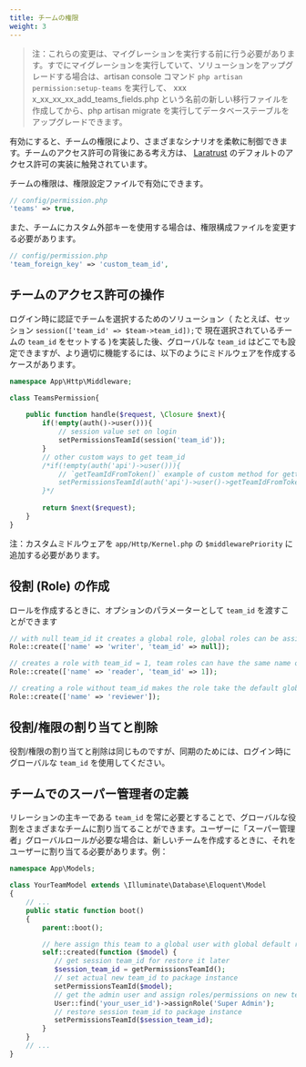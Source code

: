 ```yaml
---
title: チームの権限
weight: 3
---
```


<!-- NOTE: Those changes must be made before performing the migration. If you have already run the migration and want to upgrade your solution, you can run the artisan console command `php artisan permission:setup-teams`, to create a new migration file named [xxxx_xx_xx_xx_add_teams_fields.php](https://github.com/spatie/laravel-permission/blob/main/database/migrations/add_teams_fields.php.stub) and then run `php artisan migrate` to upgrade your database tables. -->

<!-- When enabled, teams permissions offers you a flexible control for a variety of scenarios. The idea behind teams permissions is inspired by the default permission implementation of [Laratrust](https://laratrust.santigarcor.me/). -->

<!-- Teams permissions can be enabled in the permission config file: -->

> 注：これらの変更は、マイグレーションを実行する前に行う必要があります。すでにマイグレーションを実行していて、ソリューションをアップグレードする場合は、artisan console コマンド `php artisan permission:setup-teams` を実行して、 xxx​​x_xx_xx_xx_add_teams_fields.php という名前の新しい移行ファイルを作成してから、php artisan migrate を実行してデータベーステーブルをアップグレードできます。

有効にすると、チームの権限により、さまざまなシナリオを柔軟に制御できます。チームのアクセス許可の背後にある考え方は、 [Laratrust](https://laratrust.santigarcor.me/) のデフォルトのアクセス許可の実装に触発されています。

チームの権限は、権限設定ファイルで有効にできます。

```php
// config/permission.php
'teams' => true,
```

<!-- Also, if you want to use a custom foreign key for teams you must change in the permission config file: -->

また、チームにカスタム外部キーを使用する場合は、権限構成ファイルを変更する必要があります。

```php
// config/permission.php
'team_foreign_key' => 'custom_team_id',
```

## チームのアクセス許可の操作

<!-- After implements on login a solution for select a team on authentication (for example set `team_id` of the current selected team on **session**: `session(['team_id' => $team->team_id]);` ),we can set global `team_id` from anywhere, but works better if you create a `Middleware`, example: -->

ログイン時に認証でチームを選択するためのソリューション（ たとえば、セッション `session(['team_id' => $team->team_id]);`で 現在選択されているチームの `team_id` をセットする  )を実装した後、グローバルな `team_id` はどこでも設定できますが、より適切に機能するには、以下のようにミドルウェアを作成するケースがあります。

```php
namespace App\Http\Middleware;

class TeamsPermission{
    
    public function handle($request, \Closure $next){
        if(!empty(auth()->user())){
            // session value set on login
            setPermissionsTeamId(session('team_id'));
        }
        // other custom ways to get team_id
        /*if(!empty(auth('api')->user())){
            // `getTeamIdFromToken()` example of custom method for getting the set team_id 
            setPermissionsTeamId(auth('api')->user()->getTeamIdFromToken());
        }*/
        
        return $next($request);
    }
}
```

<!-- NOTE: You must add your custom `Middleware` to `$middlewarePriority` on `app/Http/Kernel.php`. -->

注：カスタムミドルウェアを `app/Http/Kernel.php` の `$middlewarePriority` に追加する必要があります。

## 役割 (Role) の作成

<!-- When creating a role you can pass the `team_id` as an optional parameter -->

ロールを作成するときに、オプションのパラメーターとして `team_id` を渡すことができます

```php
// with null team_id it creates a global role, global roles can be assigned to any team and they are unique
Role::create(['name' => 'writer', 'team_id' => null]);

// creates a role with team_id = 1, team roles can have the same name on different teams
Role::create(['name' => 'reader', 'team_id' => 1]);

// creating a role without team_id makes the role take the default global team_id
Role::create(['name' => 'reviewer']);
```

## 役割/権限の割り当てと削除

<!-- The role/permission assignment and removal are the same, but they take the global `team_id` set on login for sync. -->

役割/権限の割り当てと削除は同じものですが、同期のためには、ログイン時にグローバルな `team_id` を使用してください。

## チームでのスーパー管理者の定義

<!-- Global roles can be assigned to different teams, `team_id` as the primary key of the relationships is always required. If you want a "Super Admin" global role for a user, when you creates a new team you must assign it to your user. Example: -->

リレーションの主キーである `team_id` を常に必要とすることで、グローバルな役割をさまざまなチームに割り当てることができます。ユーザーに「スーパー管理者」グローバルロールが必要な場合は、新しいチームを作成するときに、それをユーザーに割り当てる必要があります。例：

```php
namespace App\Models;

class YourTeamModel extends \Illuminate\Database\Eloquent\Model
{
    // ...
    public static function boot()
    {
        parent::boot();

        // here assign this team to a global user with global default role
        self::created(function ($model) {
           // get session team_id for restore it later
           $session_team_id = getPermissionsTeamId();
           // set actual new team_id to package instance
           setPermissionsTeamId($model);
           // get the admin user and assign roles/permissions on new team model
           User::find('your_user_id')->assignRole('Super Admin');
           // restore session team_id to package instance
           setPermissionsTeamId($session_team_id);
        }
    }
    // ...
}
```
